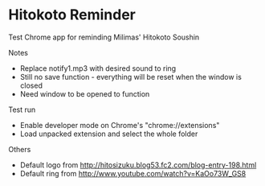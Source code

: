 Hitokoto Reminder
==================
Test Chrome app for reminding Milimas' Hitokoto Soushin

Notes
- Replace notify1.mp3 with desired sound to ring
- Still no save function - everything will be reset when the window is closed
- Need window to be opened to function

Test run
- Enable developer mode on Chrome's "chrome://extensions"
- Load unpacked extension and select the whole folder

Others
- Default logo from http://hitosizuku.blog53.fc2.com/blog-entry-198.html
- Default ring from http://www.youtube.com/watch?v=KaOo73W_GS8
